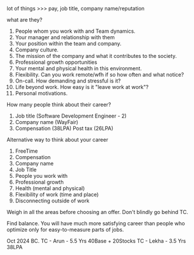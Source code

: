 

lot of things >>> pay, job title, company name/reputation 

what are they? 

1. People whom you work with and Team dynamics. 
2. Your manager and relationship with them
3. Your position within the team and company. 
4. Company culture. 
5. The mission of the company and what it contributes to the society. 
6. Professional growth opportunities
7. Your mental and physical health in this environment.
8. Flexibility. Can you work remote/wfh if so how often and what notice? 
9. On-call. How demanding and stressful is it? 
10. Life beyond work. How easy is it "leave work at work"?
11. Personal motivations. 


How many people think about their career?
1. Job title  (Software Development Engineer - 2)
2. Company name (WayFair)
3. Compensation (38LPA) Post tax (26LPA)

Alternative way to think about your career

1. FreeTime 
2. Compensation 
3. Company name
4. Job Title 
5. People you work with
6. Professional growth
7. Health (mental and physical)
8. Flexibility of work (time and place)
9. Disconnecting outside of work 



Weigh in all the areas before choosing an offer. Don't blindly go behind TC. 

Find balance. You will have much more satisfying career than people who optimize only for easy-to-measure parts of jobs. 

Oct 2024 BC.
TC - Arun - 5.5 Yrs 40Base + 20Stocks 
TC - Lekha - 3.5 Yrs 38LPA